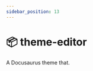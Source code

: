 ```yaml
---
sidebar_position: 13
---
```


# 📦 theme-editor

<!-- If this changes, then change: README.md -->

A Docusaurus theme that.
